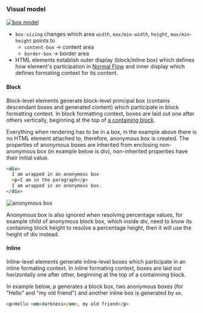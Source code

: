 ### Visual model

[![box model](https://i.imgur.com/js1BDYa.png)](https://www.w3.org/TR/CSS22/box.html#content-width)

- `box-sizing` changes which area `width`, `max/min-width`, `height`, `max/min-height` points to
  - `content-box` -> content area
  - `border-box` -> border area
- HTML elements establish outer display (block/inline box) which defines how element's participation in [Normal Flow](https://www.w3.org/TR/CSS22/visuren.html#normal-flow) and inner display which defines formating context for its content.

#### Block

Block-level elements generate block-level principal box (contains descendant boxes and generated content) which participate in block formatting context. In block formatting context, boxes are laid out one after others vertically, beginning at the top of [a containing block](https://www.w3.org/TR/CSS22/visudet.html#containing-block-details).

Everything when rendering has to be in a box, in the example above there is no HTML element attached to, therefore, anonymous box is created. The properties of anonymous boxes are inherited from enclosing non-anonymous box (in example below is div), non-inherited properties have their initial value.

```html
<div>
  I am wrapped in an anonymous box
  <p>I am in the paragraph</p>
  I am wrapped in an anonymous box.
</div>
```

![anonymous box](https://i.imgur.com/uoU6CzO.png)

Anonymous box is also ignored when resolving percentage values, for example child of anonymous block box, which inside div, need to know its containing block height to resolve a percentage height, then it will use the height of div instead.

#### Inline

Inline-level elements generate inline-level boxes which participate in an inline formating context. In inline formating context, boxes are laid out horizontally one after other, beginning at the top of a containning block.

In example below, p generates a block box, two anonymous boxes (for "Hello" and "my old friend") and another inline box is generated by `em`.

```html
<p>Hello <em>darkness</em>, my old friend</p>
```
